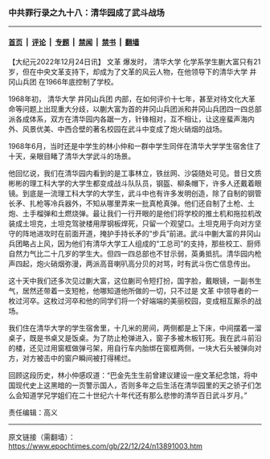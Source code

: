 ### 中共罪行录之九十八：清华园成了武斗战场

---

#### [首页](../../../..?n13891003) &nbsp;|&nbsp; [评论](../../../../../epoch-comment?n13891003) &nbsp;|&nbsp; [专题](../../../../../epoch-special?n13891003) &nbsp;|&nbsp; [禁闻](../../../../../epoch-news?n13891003) &nbsp;|&nbsp; [禁书](../../../../../books?n13891003) &nbsp;|&nbsp; [翻墙](https://github.com/gfw-breaker/nogfw/blob/master/README.md?n13891003)


<div class="post_content" id="artbody" itemprop="articleBody">
 <!-- article content begin -->
 <p>
  【大纪元2022年12月24日讯】
  <ok href="https://www.epochtimes.com/gb/tag/%E6%96%87%E9%9D%A9.html">
   文革
  </ok>
  爆发时，
  <ok href="https://www.epochtimes.com/gb/tag/%E6%B8%85%E5%8D%8E%E5%A4%A7%E5%AD%A6.html">
   清华大学
  </ok>
  化学系学生蒯大富只有21岁，但在中央文革支持下，却成为了文革的风云人物，在他领导下的清华大学
  <ok href="https://www.epochtimes.com/gb/tag/%E4%BA%95%E5%86%88%E5%B1%B1%E5%85%B5%E5%9B%A2.html">
   井冈山兵团
  </ok>
  在1966年底控制了学校。
 </p>
 <p>
  1968年初，
  <ok href="https://www.epochtimes.com/gb/tag/%E6%B8%85%E5%8D%8E%E5%A4%A7%E5%AD%A6.html">
   清华大学
  </ok>
  <ok href="https://www.epochtimes.com/gb/tag/%E4%BA%95%E5%86%88%E5%B1%B1%E5%85%B5%E5%9B%A2.html">
   井冈山兵团
  </ok>
  内部，在如何评价十七年，甚至对待文化大革命等问题上出现重大分歧，以蒯大富为首的井冈山兵团派和井冈山兵团四一四总部派各成体系，双方在清华园内各踞一方，针锋相对，互不相让，让这座蜚声海内外、风景优美、中西合壁的著名校园在武斗中变成了炮火硝烟的战场。
 </p>
 <p>
  1968年6月，当时还是中学生的林小仲和一群中学生同伴在清华大学学生宿舍住了十天，亲眼目睹了清华大学武斗的场景。
 </p>
 <p>
  他回忆说，我们在清华园内看到的是工事林立，铁丝网、沙袋随处可见。昔日文质彬彬的理工科大学的大学生都变成战斗队队员，钢盔、柳条帽下，许多人还戴着眼镜。到底是一流理工科大学的大学生，武斗中也有许多发明创造，除了自制的钢管长矛、扎枪等冷兵器外，不知从哪里弄来一批真枪真弹。他们还自制了土枪、土炮、土手榴弹和土燃烧弹。最让我们一行开眼的是他们将学校的推土机和拖拉机改装成土坦克，土坦克驾驶楼用厚钢板焊死，只留一个观望口。土坦克用于向对方坚守的阵地进攻时在前面开道，掩护手持长矛的“步兵”前进。武斗中蒯大富的井冈山兵团略占上风，因为他们有清华大学工人组成的“工总司”的支持，那些校工、厨师自然力气比二十几岁的学生大。但四一四总部也不甘示弱，英勇抵抗。清华园内枪声四起，炮火硝烟弥漫，两派高音喇叭高分贝的对骂，时有武斗伤亡信息传出。
 </p>
 <p>
  这十天中我们还多次见过蒯大富，这位蒯司令短打扮，国字脸，戴眼镜，一副书生气，居然还带着一支短枪，他哪知道他所做的一切，只不过是
  <ok href="https://www.epochtimes.com/gb/tag/%E6%96%87%E9%9D%A9.html">
   文革
  </ok>
  中领导者的一枚过河卒。这枚过河卒和他的同学们将一个好端端的美丽校园，变成相互厮杀的战场。
 </p>
 <p>
  我们住在清华大学的学生宿舍里，十几米的房间，两侧都是上下床，中间摆着一溜桌子，既是书桌又是饭桌。为了防止枪弹进入，窗子多被木板钉死。我在武斗前沿的楼，还见过用窗框做弹弓架，用自行车内胎绑在窗框两侧，一块大石头被弹向对方，对方被击中的窗户瞬间被打得稀烂。
 </p>
 <p>
  回顾这段历史，林小仲感叹道：“巴金先生生前曾建议建设一座文革纪念馆，将中国现代史上这黑暗的一页警示国人，否则多年之后生活在清华园里的天之骄子们怎么会知道学兄学姐们在二十世纪六十年代还有那么悲惨的清华百日武斗岁月。”
 </p>
 <p>
  责任编辑：高义
 </p>
 <!-- article content end -->
 <div id="below_article_ad">
 </div>
</div>


---

原文链接（需翻墙）：https://www.epochtimes.com/gb/22/12/24/n13891003.htm